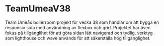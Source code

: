 # TeamUmeaV38
Team Umeås boilerroom projekt för vecka 38 som handlar om att bygga en responsiv sida med användning av flexbox och grid. Projektet har även fokus på tillgänglihet för att göra sidan lätt navigerad och tydlig, verktyg som lighthouse och wave används för att säkerställa hög tillgänglighet. 
